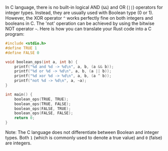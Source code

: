  In C language, there is no built-in logical AND (`&&`) and OR (`||`) operators for integer types. Instead, they are usually used with Boolean type (0 or 1). However, the XOR operator `^` works perfectly fine on both integers and booleans in C. The 'not' operation can be achieved by using the bitwise NOT operator `~`. Here is how you can translate your Rust code into a C program:

```c
#include <stdio.h>
#define TRUE 1
#define FALSE 0

void boolean_ops(int a, int b) {
    printf("%d and %d -> %d\n", a, b, (a && b));
    printf("%d or %d -> %d\n", a, b, (a || b));
    printf("%d xor %d -> %d\n", a, b, (a ^ b));
    printf("not %d -> %d\n", a, ~a);
}

int main() {
    boolean_ops(TRUE, TRUE);
    boolean_ops(TRUE, FALSE);
    boolean_ops(FALSE, TRUE);
    boolean_ops(FALSE, FALSE);
    return 0;
}
```
Note: The C language does not differentiate between Boolean and integer types. Both `1` (which is commonly used to denote a true value) and `0` (false) are integers.
